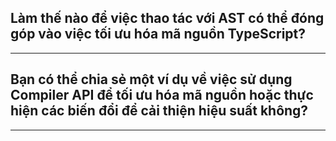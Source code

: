 ## Làm thế nào để việc thao tác với AST có thể đóng góp vào việc tối ưu hóa mã nguồn TypeScript?


---

## Bạn có thể chia sẻ một ví dụ về việc sử dụng Compiler API để tối ưu hóa mã nguồn hoặc thực hiện các biến đổi để cải thiện hiệu suất không?


---